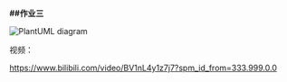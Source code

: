 **##作业三**

![PlantUML diagram](http://www.plantuml.com/plantuml/png/lLJDRjim3BxhANHKbZWliA8e1WneWRReccsNeWV5vX8XjcH8zEQXsxkF4IN5XdVPPOU0r2VbuySVyoQWzZXqhQXR7OByD9Zwj7CUmR-9obXyUPLQL3lqnXvatsehrj-TQMJhTAFY_SlhIbGH2pzqVyOsz5kbTu6u9bWYEW0-4PTQYTyfy2te_d_6vLT7YbeEUxY52L6HjhFw1AGgMeb7Y8vOyvaeFoT8aI3EGOPeiXRm32isAra4TPhi-ALN3z7Pt1l45XwS3VGkvSXFgI2zzW6YVePo_Z12FI0KD0kVaN5PfMTpOBDFeBOdKJsvOD0uA_la59KUUj2O-3Ts9MRCYaiymyvb-QZhuuUVpyIj5cdDsuAE7LMw1vZLgEpGNL5ucDmJNgQWWBE0z2Bc3FXLjmF4gPizs6v_NTyRg_Sj26C9-APha0bvktJnNpGj8d9FkC_4oKwPjalvp-KfBGWfU3-WIdesbwbc9CwWMg2H1rsAiopsH5GEJJEIALks8b_bw9CE9QJS5Bf7znm7XbhVkExEOfez-pv_sZ2QW8z3nu3iz7Xd6nZ5Ul5N7gvSJVhB7dnKdeLTLTKxpd7IkhH95ZjZjXt-lexA1kInO4-KzJG5uqTVLTVH2XPnjTtoSS934XahB0MQpo5nvRJ43TY6zl8V)

视频：

https://www.bilibili.com/video/BV1nL4y1z7j7?spm_id_from=333.999.0.0